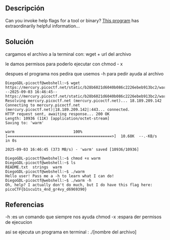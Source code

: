 ## Descripción

Can you invoke help flags for a tool or binary? [This program](https://mercury.picoctf.net/static/b28b6021d6040b086c2226ebeb913bc2/warm) has extraordinarily helpful information...
## Solución

cargamos el archivo a la terminal con:
wget + url del archivo

le damos permisos para poderlo ejecutar con chmod - x

despues el programa nos pedira que usemos -h para pedir ayuda al archivo

```
DiegoGDL-picoctf@webshell:~$ wget https://mercury.picoctf.net/static/b28b6021d6040b086c2226ebeb913bc2/warm
--2025-09-03 16:46:45--  https://mercury.picoctf.net/static/b28b6021d6040b086c2226ebeb913bc2/warm
Resolving mercury.picoctf.net (mercury.picoctf.net)... 18.189.209.142
Connecting to mercury.picoctf.net (mercury.picoctf.net)|18.189.209.142|:443... connected.
HTTP request sent, awaiting response... 200 OK
Length: 10936 (11K) [application/octet-stream]
Saving to: 'warm'

warm                          100%[==============================================>]  10.68K  --.-KB/s    in 0s      

2025-09-03 16:46:45 (373 MB/s) - 'warm' saved [10936/10936]

DiegoGDL-picoctf@webshell:~$ chmod +x warm
DiegoGDL-picoctf@webshell:~$ ls
README.txt  strings  warm
DiegoGDL-picoctf@webshell:~$ ./warm
Hello user! Pass me a -h to learn what I can do!
DiegoGDL-picoctf@webshell:~$ ./warm -h
Oh, help? I actually don't do much, but I do have this flag here: picoCTF{b1scu1ts_4nd_gr4vy_d6969390}
```

## Referencias

-h :es un comando que siempre nos ayuda
chmod -x :espara der permisos de ejecucion

asi se ejecuta un programa en terminal : ./[nombre del archivo]